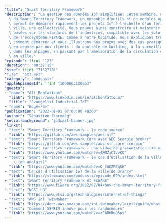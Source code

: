 ```yaml
---
"title": "Smart Territory Framework"
"description": "La gestion des données IoT simplifiée: Cette semaine, nous parlons\
  \ du Smart Territory Framework, un ensemble d'outils et de modules open source qui\
  \ permet de démarrer rapidement les projets IoT à l'échelle d'un territoire, une\
  \ ville, une collectivité. Vous pouvez ainsi construire et maintenir des solutions\
  \ basées sur les standards de l'industries, compatible avec les solutions open source\
  \ de l'écosystème FIWARE. Comme à notre habitude, nous expliquons très concrètement\
  \ comment démarrer et nous illustrons nos propos avec des cas pratiques déjà mis\
  \ en oeuvre par nos clients : du contrôle de building, à la surveillance des troupeaux\
  \ dans les alpages, en passant par l'amélioration de la circulation et du parking\
  \ en ville."
"episode": !!int "123"
"duration": "00:37:15"
"size": !!int "71527782"
"file": "123.mp3"
"category": "podcasts"
"appleEpisodeId": !!int "1000663120053"
"guests":
- "name": "Ali Benfattoum"
  "link": "https://www.linkedin.com/in/alibenfattoum/"
  "title": "Evangelist Industrial IoT"
- "name": "Edge</a>"
"publication": "2022-09-01 07:00:00 +0200"
"author": "Sébastien Stormacq"
"social-background": "podcast-banner.jpg"
"links":
- "text": "Smart Territory Framework - le code source"
  "link": "https://github.com/aws-samples/aws-stf"
- "text": "Smart Territory Framework Core avec NEC Scorpio broker"
  "link": "https://github.com/aws-samples/aws-stf-core-scorpio"
- "text": "Smart Territory Framework - une vidéo de présentation (30 min)"
  "link": "https://www.youtube.com/watch?v=4MRZiC1VvKQ"
- "text": "Smart Territory Framework - le cas d'utilisation de la ville d'Heidelberg\
    \ (en anglais)"
  "link": "https://www.youtube.com/watch?v=Q_fADZFZqSE"
- "text": "Le cas d'utilisation IoT de la ville de Drancy"
  "link": "https://stormacq.com/podcasts/episode_099/index.html"
- "text": "Smart Territory Framework et FIWARE"
  "link": "https://www.fiware.org/2022/07/04/how-the-smart-territory-framework-helps-territories-create-smart-and-sustainable-services-for-their-residents/"
- "text": "NGSI-LD"
  "link": "https://www.etsi.org/technologies/internet-of-things"
- "text": "AWS IoT TwinMaker"
  "link": "https://docs.aws.amazon.com/iot-twinmaker/latest/guide/what-is-twinmaker.html"
- "text": "Comment SERFIM innove pour les randonneurs"
  "link": "https://www.youtube.com/watch?v=zJ8DKRuQSps"
---
```

